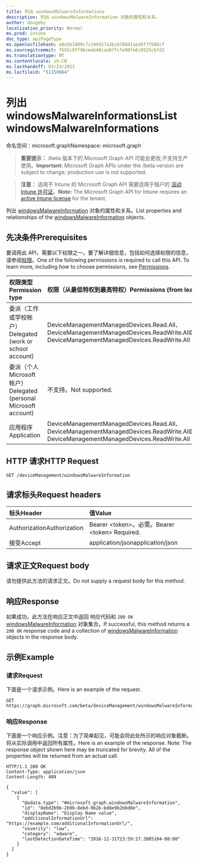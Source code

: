 ```yaml
---
title: 列出 windowsMalwareInformations
description: 列出 windowsMalwareInformation 对象的属性和关系。
author: dougeby
localization_priority: Normal
ms.prod: intune
doc_type: apiPageType
ms.openlocfilehash: e0a5b3400c7c246927a3bcb78841aa26f7f686cf
ms.sourcegitcommit: f592c9ff96ceeb40caa67fcfe90fe6c8525cb7d2
ms.translationtype: MT
ms.contentlocale: zh-CN
ms.lasthandoff: 03/23/2021
ms.locfileid: "51159064"
---
```

# <a name="list-windowsmalwareinformations"></a><span data-ttu-id="e19d6-103">列出 windowsMalwareInformations</span><span class="sxs-lookup"><span data-stu-id="e19d6-103">List windowsMalwareInformations</span></span>

<span data-ttu-id="e19d6-104">命名空间：microsoft.graph</span><span class="sxs-lookup"><span data-stu-id="e19d6-104">Namespace: microsoft.graph</span></span>

> <span data-ttu-id="e19d6-105">**重要提示：** /beta 版本下的 Microsoft Graph API 可能会更改;不支持生产使用。</span><span class="sxs-lookup"><span data-stu-id="e19d6-105">**Important:** Microsoft Graph APIs under the /beta version are subject to change; production use is not supported.</span></span>

> <span data-ttu-id="e19d6-106">**注意：** 适用于 Intune 的 Microsoft Graph API 需要适用于租户的 [活动 Intune 许可证](https://go.microsoft.com/fwlink/?linkid=839381)。</span><span class="sxs-lookup"><span data-stu-id="e19d6-106">**Note:** The Microsoft Graph API for Intune requires an [active Intune license](https://go.microsoft.com/fwlink/?linkid=839381) for the tenant.</span></span>

<span data-ttu-id="e19d6-107">列出 [windowsMalwareInformation](../resources/intune-devices-windowsmalwareinformation.md) 对象的属性和关系。</span><span class="sxs-lookup"><span data-stu-id="e19d6-107">List properties and relationships of the [windowsMalwareInformation](../resources/intune-devices-windowsmalwareinformation.md) objects.</span></span>

## <a name="prerequisites"></a><span data-ttu-id="e19d6-108">先决条件</span><span class="sxs-lookup"><span data-stu-id="e19d6-108">Prerequisites</span></span>
<span data-ttu-id="e19d6-p101">要调用此 API，需要以下权限之一。要了解详细信息，包括如何选择权限的信息，请参阅[权限](/graph/permissions-reference)。</span><span class="sxs-lookup"><span data-stu-id="e19d6-p101">One of the following permissions is required to call this API. To learn more, including how to choose permissions, see [Permissions](/graph/permissions-reference).</span></span>

|<span data-ttu-id="e19d6-111">权限类型</span><span class="sxs-lookup"><span data-stu-id="e19d6-111">Permission type</span></span>|<span data-ttu-id="e19d6-112">权限（从最低特权到最高特权）</span><span class="sxs-lookup"><span data-stu-id="e19d6-112">Permissions (from least to most privileged)</span></span>|
|:---|:---|
|<span data-ttu-id="e19d6-113">委派（工作或学校帐户）</span><span class="sxs-lookup"><span data-stu-id="e19d6-113">Delegated (work or school account)</span></span>|<span data-ttu-id="e19d6-114">DeviceManagementManagedDevices.Read.All、DeviceManagementManagedDevices.ReadWrite.All</span><span class="sxs-lookup"><span data-stu-id="e19d6-114">DeviceManagementManagedDevices.Read.All, DeviceManagementManagedDevices.ReadWrite.All</span></span>|
|<span data-ttu-id="e19d6-115">委派（个人 Microsoft 帐户）</span><span class="sxs-lookup"><span data-stu-id="e19d6-115">Delegated (personal Microsoft account)</span></span>|<span data-ttu-id="e19d6-116">不支持。</span><span class="sxs-lookup"><span data-stu-id="e19d6-116">Not supported.</span></span>|
|<span data-ttu-id="e19d6-117">应用程序</span><span class="sxs-lookup"><span data-stu-id="e19d6-117">Application</span></span>|<span data-ttu-id="e19d6-118">DeviceManagementManagedDevices.Read.All、DeviceManagementManagedDevices.ReadWrite.All</span><span class="sxs-lookup"><span data-stu-id="e19d6-118">DeviceManagementManagedDevices.Read.All, DeviceManagementManagedDevices.ReadWrite.All</span></span>|

## <a name="http-request"></a><span data-ttu-id="e19d6-119">HTTP 请求</span><span class="sxs-lookup"><span data-stu-id="e19d6-119">HTTP Request</span></span>
<!-- {
  "blockType": "ignored"
}
-->
``` http
GET /deviceManagement/windowsMalwareInformation
```

## <a name="request-headers"></a><span data-ttu-id="e19d6-120">请求标头</span><span class="sxs-lookup"><span data-stu-id="e19d6-120">Request headers</span></span>
|<span data-ttu-id="e19d6-121">标头</span><span class="sxs-lookup"><span data-stu-id="e19d6-121">Header</span></span>|<span data-ttu-id="e19d6-122">值</span><span class="sxs-lookup"><span data-stu-id="e19d6-122">Value</span></span>|
|:---|:---|
|<span data-ttu-id="e19d6-123">Authorization</span><span class="sxs-lookup"><span data-stu-id="e19d6-123">Authorization</span></span>|<span data-ttu-id="e19d6-124">Bearer &lt;token&gt;。必需。</span><span class="sxs-lookup"><span data-stu-id="e19d6-124">Bearer &lt;token&gt; Required.</span></span>|
|<span data-ttu-id="e19d6-125">接受</span><span class="sxs-lookup"><span data-stu-id="e19d6-125">Accept</span></span>|<span data-ttu-id="e19d6-126">application/json</span><span class="sxs-lookup"><span data-stu-id="e19d6-126">application/json</span></span>|

## <a name="request-body"></a><span data-ttu-id="e19d6-127">请求正文</span><span class="sxs-lookup"><span data-stu-id="e19d6-127">Request body</span></span>
<span data-ttu-id="e19d6-128">请勿提供此方法的请求正文。</span><span class="sxs-lookup"><span data-stu-id="e19d6-128">Do not supply a request body for this method.</span></span>

## <a name="response"></a><span data-ttu-id="e19d6-129">响应</span><span class="sxs-lookup"><span data-stu-id="e19d6-129">Response</span></span>
<span data-ttu-id="e19d6-130">如果成功，此方法在响应正文中返回 响应代码和 `200 OK` [windowsMalwareInformation](../resources/intune-devices-windowsmalwareinformation.md) 对象集合。</span><span class="sxs-lookup"><span data-stu-id="e19d6-130">If successful, this method returns a `200 OK` response code and a collection of [windowsMalwareInformation](../resources/intune-devices-windowsmalwareinformation.md) objects in the response body.</span></span>

## <a name="example"></a><span data-ttu-id="e19d6-131">示例</span><span class="sxs-lookup"><span data-stu-id="e19d6-131">Example</span></span>

### <a name="request"></a><span data-ttu-id="e19d6-132">请求</span><span class="sxs-lookup"><span data-stu-id="e19d6-132">Request</span></span>
<span data-ttu-id="e19d6-133">下面是一个请求示例。</span><span class="sxs-lookup"><span data-stu-id="e19d6-133">Here is an example of the request.</span></span>
``` http
GET https://graph.microsoft.com/beta/deviceManagement/windowsMalwareInformation
```

### <a name="response"></a><span data-ttu-id="e19d6-134">响应</span><span class="sxs-lookup"><span data-stu-id="e19d6-134">Response</span></span>
<span data-ttu-id="e19d6-p102">下面是一个响应示例。注意：为了简单起见，可能会将此处所示的响应对象截断。将从实际调用中返回所有属性。</span><span class="sxs-lookup"><span data-stu-id="e19d6-p102">Here is an example of the response. Note: The response object shown here may be truncated for brevity. All of the properties will be returned from an actual call.</span></span>
``` http
HTTP/1.1 200 OK
Content-Type: application/json
Content-Length: 409

{
  "value": [
    {
      "@odata.type": "#microsoft.graph.windowsMalwareInformation",
      "id": "8ebd2b9b-2b9b-8ebd-9b2b-bd8e9b2bbd8e",
      "displayName": "Display Name value",
      "additionalInformationUrl": "https://example.com/additionalInformationUrl/",
      "severity": "low",
      "category": "adware",
      "lastDetectionDateTime": "2016-12-31T23:59:27.3805104-08:00"
    }
  ]
}
```




